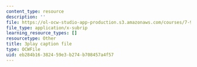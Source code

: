 ```yaml
---
content_type: resource
description: ''
file: https://ol-ocw-studio-app-production.s3.amazonaws.com/courses/7-91j-foundations-of-computational-and-systems-biology-spring-2014/eb284b16382459e3b274b708457a4f57_6Udqou3vmng.vtt
file_type: application/x-subrip
learning_resource_types: []
resourcetype: Other
title: 3play caption file
type: OCWFile
uid: eb284b16-3824-59e3-b274-b708457a4f57
---
```

